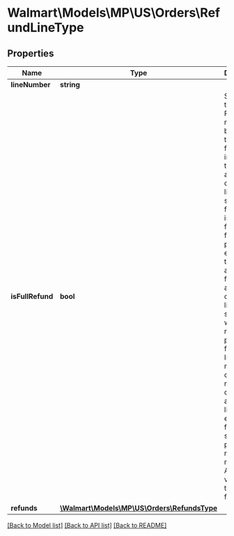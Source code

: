 # Walmart\Models\MP\US\Orders\RefundLineType

## Properties

Name | Type | Description | Notes
------------ | ------------- | ------------- | -------------
**lineNumber** | **string** |  |
**isFullRefund** | **bool** | Specifies that a full Refund is required to be set as true to do a full refund including all the applicable charges like tax and shipping. If full refund is set as false and full item price is entered in the charge amount field, applicable charges like tax and shipping will also be refunded to perform a full refund. In case of request containing multiple order lines, all order lines should either be of full refund scenario or partial refund but not both. Allowed values are true and false. | [optional] [default to false]
**refunds** | [**\Walmart\Models\MP\US\Orders\RefundsType**](RefundsType.md) |  |


[[Back to Model list]](./) [[Back to API list]](../../../../../README.md#supported-apis) [[Back to README]](../../../../../README.md)
